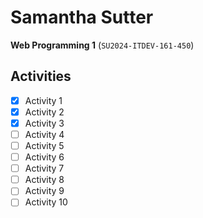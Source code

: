 # Samantha Sutter

**Web Programming 1** (`SU2024-ITDEV-161-450`)

## Activities
- [x] Activity 1
- [x] Activity 2
- [x] Activity 3
- [ ] Activity 4
- [ ] Activity 5
- [ ] Activity 6
- [ ] Activity 7
- [ ] Activity 8
- [ ] Activity 9
- [ ] Activity 10